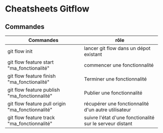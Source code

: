 # Cheatsheets Gitflow

## Commandes

| Commandes                                        | rôle                                                     |
| ------------------------------------------------ | -------------------------------------------------------- |
| git flow init                                    | lancer git flow dans un dépot existant                   |
| git flow feature start "ma_fonctionalité"        | commencer une fonctionnalité                             |
| git flow feature finish "ma_fonctionalité"       | Terminer une fonctionnalité                              |
| git flow feature publish "ma_fonctionnalité"     | Publier une fonctionnalité                               |
| git flow feature pull origin "ma_fonctionnalité" | récupérer une fonctionnalité d'un autre utilisateur      |
| git flow feature track "ma_fonctionnalité"       | suivre l'état d'une fonctionalité sur le serveur distant |
